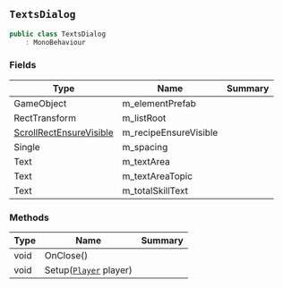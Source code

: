 ## `TextsDialog`

```csharp
public class TextsDialog
    : MonoBehaviour

```

### Fields

| Type | Name | Summary | 
| --- | --- | --- | 
| GameObject | m_elementPrefab |  | 
| RectTransform | m_listRoot |  | 
| [ScrollRectEnsureVisible](./ScrollRectEnsureVisible.md) | m_recipeEnsureVisible |  | 
| Single | m_spacing |  | 
| Text | m_textArea |  | 
| Text | m_textAreaTopic |  | 
| Text | m_totalSkillText |  | 


### Methods

| Type | Name | Summary | 
| --- | --- | --- | 
| void | OnClose() |  | 
| void | Setup([`Player`](./Player.md) player) |  | 


